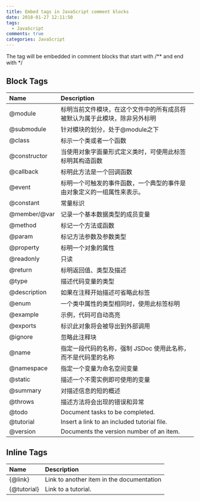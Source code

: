 ```yaml
---
title: Embed tags in JavaScript comment blocks
date: 2018-01-27 12:11:50
tags:
  - JavaScript
comments: true
categories: JavaScript
---
```


The tag will be embedded in comment blocks that start with /\*\* and end with */

<!-- more -->

## Block Tags

| Name | Description |
| :- | :- |
| @module | 标明当前文件模块，在这个文件中的所有成员将被默认为属于此模块，除非另外标明 |
| @submodule | 针对模块的划分，处于@module之下 |
| @class | 标示一个类或者一个函数 |
| @constructor | 当使用对象字面量形式定义类时，可使用此标签标明其构造函数 |
| @callback | 标明此方法是一个回调函数 |
| @event | 标明一个可触发的事件函数，一个典型的事件是由对象定义的一组属性来表示。 |
| @constant | 常量标识 |
| @member/@var | 记录一个基本数据类型的成员变量  |
| @method | 标记一个方法或函数 |
| @param | 标记方法参数及参数类型 |
| @property | 标明一个对象的属性 |
| @readonly | 只读 |
| @return | 标明返回值、类型及描述 |
| @type | 描述代码变量的类型 |
| @description | 如果在注释开始描述可省略此标签 |
| @enum | 一个类中属性的类型相同时，使用此标签标明 |
| @example | 示例，代码可自动高亮 |
| @exports | 标识此对象将会被导出到外部调用 |
| @ignore | 忽略此注释块 |
| @name | 指定一段代码的名称，强制 JSDoc 使用此名称，而不是代码里的名称 |
| @namespace | 指定一个变量为命名空间变量 |
| @static | 描述一个不需实例即可使用的变量 |
| @summary | 对描述信息的短的概述 |
| @throws | 描述方法将会出现的错误和异常 |
| @todo | Document tasks to be completed. |
| @tutorial | Insert a link to an included tutorial file.|
| @version | Documents the version number of an item. |

## Inline Tags

| Name | Description |
| :- | :- |
| {@link} | Link to another item in the documentation |
| {@tutorial} | Link to a tutorial. |